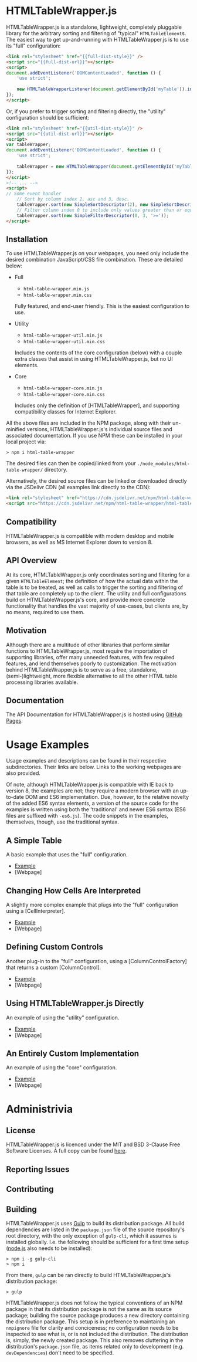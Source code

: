 
# HTMLTableWrapper.js

HTMLTableWrapper.js is a standalone, lightweight, completely pluggable library for the arbitrary sorting and filtering of "typical"
`HTMLTableElement`s. The easiest way to get up-and-running with HTMLTableWrapper.js is to use its "full" configuration:

``` html
<link rel="stylesheet" href="{{full-dist-style}}" />
<script src="{{full-dist-url}}"></script>
<script>
document.addEventListener('DOMContentLoaded', function () {
	'use strict';
	
	new HTMLTableWrapperListener(document.getElementById('myTable')).init();
});
</script>
```

Or, if you prefer to trigger sorting and filtering directly, the "utility" configuration should be sufficient:
``` html
<link rel="stylesheet" href="{{util-dist-style}}" />
<script src="{{util-dist-url}}"></script>
<script>
var tableWrapper;
document.addEventListener('DOMContentLoaded', function () {
	'use strict';
	
	tableWrapper = new HTMLTableWrapper(document.getElementById('myTable'));
});
</script>
<!-- ... -->
<script>
// Some event handler
	// Sort by column index 2, asc and 3, desc.
	tableWrapper.sort(new SimpleSortDescriptor(2), new SimpleSortDescriptor(3, true));
	// Filter column index 0 to include only values greater than or equal to 3.
	tableWrapper.sort(new SimpleFilterDescriptor(0, 3, '>='));
</script>
```

## Installation

To use HTMLTableWrapper.js on your webpages, you need only include the desired combination JavaScript/CSS file combination. These are detailed
below:

- Full
	- `html-table-wrapper.min.js`
	- `html-table-wrapper.min.css`
	
	Fully featured, and end-user friendly. This is the easiest configuration to use.
- Utility
	- `html-table-wrapper-util.min.js`
	- `html-table-wrapper-util.min.css`
	
	Includes the contents of the core configuration (below) with a couple extra classes that assist in using HTMLTableWrapper.js,
	but no UI elements.
- Core
	- `html-table-wrapper-core.min.js`
	- `html-table-wrapper-core.min.css`
	
	Includes only the definition of [HTMLTableWrapper], and supporting compatibility classes for Internet Explorer.


All the above files are included in the NPM package, along with their un-minified versions, HTMLTableWrapper.js's individual source files and
associated documentation. If you use NPM these can be installed in your local project via:
```
> npm i html-table-wrapper
```
The desired files can then be copied/linked from your `./node_modules/html-table-wrapper/` directory.

Alternatively, the desired source files can be linked or downloaded directly via the JSDelivr CDN (all examples link directly to the CDN):
``` html
<link rel="stylesheet" href="https://cdn.jsdelivr.net/npm/html-table-wrapper/html-table-wrapper[-util|core].min.css" />
<script src="https://cdn.jsdelivr.net/npm/html-table-wrapper/html-table-wrapper[-core].min.js"></script>
```


## Compatibility
HTMLTableWrapper.js is compatible with modern desktop and mobile browsers, as well as MS Internet Explorer down to version 8.

## API Overview
At its core, HTMLTableWrapper.js only coordinates sorting and filtering for a given `HTMLTableElement`; the definition of how the actual 
data within the table is to be treated, as well as calls to trigger the sorting and filtering of that table are completely up to the client. The 
utility and full configurations build on HTMLTableWrapper.js's core, and provide more concrete functionality that handles the vast majority of 
use-cases, but clients are, by no means, required to use them. 


## Motivation
Although there are a multitude of other libraries that perform similar functions to HTMLTableWrapper.js, most require the 
importation of supporting libraries, offer many unneeded features, with few required features, and lend themselves poorly to customization. 
The motivation behind HTMLTableWrapper.js is to serve as a free, standalone, (semi-)lightweight, more flexible alternative to all the other 
HTML table processing libraries available.


## Documentation
The API Documentation for HTMLTableWrapper.js is hosted using [GitHub Pages]({{doc-url}}). 


# Usage Examples

Usage examples and descriptions can be found in their respective subdirectories. Their links are below. Links to the working webpages are also provided.

Of note, although HTMLTableWrapper.js is compatible with IE back to version 8, the examples are not; they require a modern browser with an up-to-date
DOM and ES6 implementation. Due, however, to the relative novelty of the added ES6 syntax elements, a version of the source code for the examples is 
written using both the 'traditional' and newer ES6 syntax (ES6 files are suffixed with `-es6.js`). The code snippets in the examples, themselves, though,
use the traditional syntax.


## A Simple Table
A basic example that uses the "full" configuration.

- [Example](examples/gradebook)
- [Webpage]

## Changing How Cells Are Interpreted
A slightly more complex example that plugs into the "full" configuration using a [CellInterpreter].

- [Example](examples/drinks)
- [Webpage]

## Defining Custom Controls
Another plug-in to the "full" configuration, using a [ColumnControlFactory] that returns a custom [ColumnControl].

- [Example](examples/temperatures)
- [Webpage]

## Using HTMLTableWrapper.js Directly
An example of using the "utility" configuration.

- [Example](examples/gradebook-minimal)
- [Webpage]

## An Entirely Custom Implementation
An example of using the "core" configuration.

- [Example](examples/temperatures-custom)
- [Webpage]


# Administrivia

## License

HTMLTableWrapper.js is licenced under the MIT and BSD 3-Clause Free Software Licenses. A full copy can be found [here](LICENSE).

## Reporting Issues

## Contributing

## Building
HTMLTableWrapper.js uses [Gulp](https://gulpjs.com/) to build its distribution package. All build dependencies are listed in the `package.json` file
of the source repository's root directory, with the only exception of `gulp-cli`, which it assumes is installed globally. I.e. the following should be 
sufficient for a first time setup ([node.js](https://nodejs.org) also needs to be installed):

```
> npm i -g gulp-cli
> npm i
```

From there, `gulp` can be ran directly to build HTMLTableWrapper.js's distribution package:

```
> gulp
```

HTMLTableWrapper.js does not follow the typical conventions of an NPM package in that its distribution package is not the same as 
its source package; building the source package produces a new directory containing the distribution package. This setup is in preference to maintaining an
`nmpignore` file for clarity and conciceness; no configuration needs to be inspected to see what is, or is not included the distribution. The distribution
is, simply, the newly created package. This also removes cluttering in the distribution's `package.json` file, as items related only to 
development (e.g. `devDependencies`) don't need to be specified.